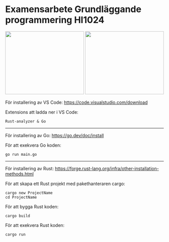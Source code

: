 # Examensarbete Grundläggande programmering HI1024

<p align="center">
  <img src="https://user-images.githubusercontent.com/62597920/213881519-789de5d1-5214-468e-b192-c8fb39d3b503.png" width="250" height="200"> <img src="https://user-images.githubusercontent.com/62597920/213881283-51925777-3d21-4168-b3bf-04d11bc30c36.png" width="250" height="200">
</p>

För installering av VS Code: https://code.visualstudio.com/download

Extensions att ladda ner i VS Code: 

````
Rust-analyzer & Go
````

------------------------------------------------------------------------------------------------------------------------

För installering av Go: https://go.dev/doc/install

För att exekvera Go koden:

````
go run main.go
````

------------------------------------------------------------------------------------------------------------------------

För installering av Rust: https://forge.rust-lang.org/infra/other-installation-methods.html

För att skapa ett Rust projekt med pakethanteraren cargo:

````
cargo new ProjectName
cd ProjectName
````

För att bygga Rust koden:

````
cargo build
````

För att exekvera Rust koden:

````
cargo run 
````
